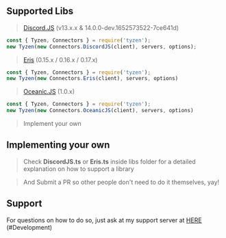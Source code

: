 ## Supported Libs

> [Discord.JS](https://discord.js.org/#/) (v13.x.x & 14.0.0-dev.1652573522-7ce641d)

```js
const { Tyzen, Connectors } = require('tyzen');
new Tyzen(new Connectors.DiscordJS(client), servers, options);
```

> [Eris](https://abal.moe/Eris/) (0.15.x / 0.16.x / 0.17.x)

```js
const { Tyzen, Connectors } = require('tyzen');
new Tyzen(new Connectors.Eris(client), servers, options)
```

> [Oceanic.JS](https://oceanic.ws/) (1.0.x)

```js
const { Tyzen, Connectors } = require('tyzen');
new Tyzen(new Connectors.OceanicJS(client), servers, options)
```

> Implement your own 

## Implementing your own

> Check **DiscordJS.ts** or **Eris.ts** inside libs folder for a detailed explanation on how to support a library

> And Submit a PR so other people don't need to do it themselves, yay!

## Support

For questions on how to do so, just ask at my support server at [HERE](https://discord.gg/s57BUJVuNQ) (#Development)
